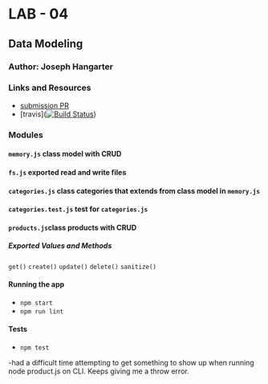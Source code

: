 # LAB - 04

## Data Modeling

### Author: Joseph Hangarter

### Links and Resources
* [submission PR](http://xyz.com)
* [travis]([![Build Status](https://travis-ci.com/401-advanced-javascriptnights-joseph/lab-04-data-modeling.svg?branch=master)](https://travis-ci.com/401-advanced-javascriptnights-joseph/lab-04-data-modeling))

### Modules
#### `memory.js` class model with CRUD
#### `fs.js` exported read and write files
#### `categories.js` class categories that extends from class model in `memory.js`
#### `categories.test.js` test for `categories.js`
#### `products.js`class products with CRUD

##### Exported Values and Methods
`get()`
`create()`
`update()`
`delete()`
`sanitize()`

#### Running the app
* `npm start`
* `npm run lint`
  
#### Tests
* `npm test`

-had a difficult time attempting to get something to show up when running node product.js on CLI. Keeps giving me a throw error.
